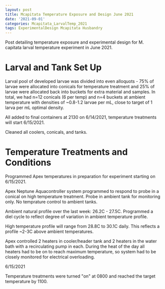 ```yaml
---
layout: post
title: Mcapitata Temperature Exposure and Design June 2021
date: '2021-09-01'
categories: Mcapitata_LarvalTemp_2021
tags: ExperimentalDesign Mcapitata Husbandry
---
```

Post detailing temperature exposure and experimental design for M. capitata larval temperature experiment in June 2021. 

# Larval and Tank Set Up

Larval pool of developed larvae was divided into even alloquots - 75% of larvae were allocated into conicals for temperature treatment and 25% of larvae were allocated back into buckets for extra material and samples. In total, we had n=12 conicals (6 per temp) and n=4 buckets at ambient temperature with densities of ~0.8-1.2 larvae per mL, close to target of 1 larva per mL optimal density. 

All added to final containers at 2130 on 6/14/2021, temperature treatments will start 6/15/2021. 

Cleaned all coolers, conicals, and tanks. 

# Temperature Treatments and Conditions 

Programmed Apex temperatures in preparation for experiment starting on 6/15/2021. 

Apex Neptune Aquacontroller system programmed to respond to probe in a conical on high temperature treatment. Probe in ambient tank for monitoring only. No temprature control to ambient tanks. 

Ambient natural profile over the last week: 26.2C - 27.5C. Programmed a diel cycle to reflect degree of variation in ambient temperature profile. 

High temperature profile will range from 28.8C to 30.1C daily. This reflects a profile ~2-3C above ambient temperatures. 

Apex controlled 2 heaters in cooler/header tank and 2 heaters in the water bath with a recirculating pump in each. During the heat of the day all heaters had to be on to reach maximum temperature, so system had to be closely monitored for electrical overloading. 

6/15/2021

Temperature treatments were turned "on" at 0800 and reached the target temperature by 1100. 